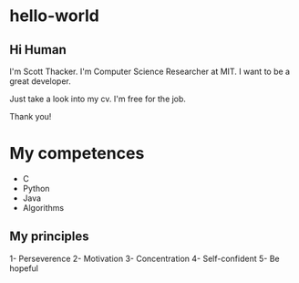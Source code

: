 # hello-world

## Hi Human

I'm Scott Thacker. I'm Computer Science Researcher at MIT. 
I want to be a great developer.

Just take a look into my cv. I'm free for the job.

Thank you!

# My competences

+ C
+ Python
+ Java
+ Algorithms

## My principles

1- Perseverence
2- Motivation
3- Concentration
4- Self-confident
5- Be hopeful
